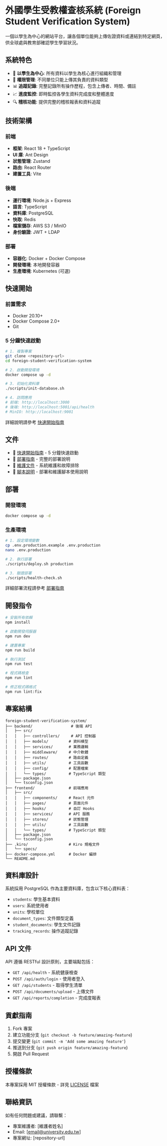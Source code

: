 # 外國學生受教權查核系統 (Foreign Student Verification System)

一個以學生為中心的網站平台，讓各個單位能夠上傳佐證資料或連結到特定網頁，供全球處與教育部確認學生學習狀況。

## 系統特色

- 🎯 **以學生為中心**: 所有資料以學生為核心進行組織和管理
- 🔐 **權限管理**: 不同單位只能上傳其負責的資料類型
- 📊 **追蹤記錄**: 完整記錄所有操作歷程，包含上傳者、時間、備註
- 📈 **進度監控**: 即時監控各學生資料完成度和整體進度
- 🔍 **稽核功能**: 提供完整的稽核報表和資料追蹤

## 技術架構

### 前端
- **框架**: React 18 + TypeScript
- **UI 庫**: Ant Design
- **狀態管理**: Zustand
- **路由**: React Router
- **建置工具**: Vite

### 後端
- **運行環境**: Node.js + Express
- **語言**: TypeScript
- **資料庫**: PostgreSQL
- **快取**: Redis
- **檔案儲存**: AWS S3 / MinIO
- **身份驗證**: JWT + LDAP

### 部署
- **容器化**: Docker + Docker Compose
- **開發環境**: 本地開發容器
- **生產環境**: Kubernetes (可選)

## 快速開始

### 前置需求
- Docker 20.10+
- Docker Compose 2.0+
- Git

### 5 分鐘快速啟動

```bash
# 1. 複製專案
git clone <repository-url>
cd foreign-student-verification-system

# 2. 啟動開發環境
docker compose up -d

# 3. 初始化資料庫
./scripts/init-database.sh

# 4. 訪問應用
# 前端: http://localhost:3000
# 後端: http://localhost:5001/api/health
# MinIO: http://localhost:9001
```

詳細說明請參考 [快速開始指南](QUICKSTART.md)

## 文件

- 📖 [快速開始指南](QUICKSTART.md) - 5 分鐘快速啟動
- 🚀 [部署指南](DEPLOYMENT.md) - 完整的部署說明
- 🔧 [維護文件](MAINTENANCE.md) - 系統維護和故障排除
- 📜 [腳本說明](scripts/README.md) - 部署和維護腳本使用說明

## 部署

### 開發環境

```bash
docker compose up -d
```

### 生產環境

```bash
# 1. 設定環境變數
cp .env.production.example .env.production
nano .env.production

# 2. 執行部署
./scripts/deploy.sh production

# 3. 驗證部署
./scripts/health-check.sh
```

詳細部署流程請參考 [部署指南](DEPLOYMENT.md)

## 開發指令

```bash
# 安裝所有依賴
npm install

# 啟動開發伺服器
npm run dev

# 建置專案
npm run build

# 執行測試
npm run test

# 程式碼檢查
npm run lint

# 修正程式碼格式
npm run lint:fix
```

## 專案結構

```
foreign-student-verification-system/
├── backend/                 # 後端 API
│   ├── src/
│   │   ├── controllers/     # API 控制器
│   │   ├── models/         # 資料模型
│   │   ├── services/       # 業務邏輯
│   │   ├── middleware/     # 中介軟體
│   │   ├── routes/         # 路由定義
│   │   ├── utils/          # 工具函數
│   │   ├── config/         # 配置檔案
│   │   └── types/          # TypeScript 類型
│   ├── package.json
│   └── tsconfig.json
├── frontend/               # 前端應用
│   ├── src/
│   │   ├── components/     # React 元件
│   │   ├── pages/          # 頁面元件
│   │   ├── hooks/          # 自訂 Hooks
│   │   ├── services/       # API 服務
│   │   ├── stores/         # 狀態管理
│   │   ├── utils/          # 工具函數
│   │   └── types/          # TypeScript 類型
│   ├── package.json
│   └── tsconfig.json
├── .kiro/                  # Kiro 規格文件
│   └── specs/
├── docker-compose.yml      # Docker 編排
└── README.md
```

## 資料庫設計

系統採用 PostgreSQL 作為主要資料庫，包含以下核心資料表：

- `students`: 學生基本資料
- `users`: 系統使用者
- `units`: 學校單位
- `document_types`: 文件類型定義
- `student_documents`: 學生文件記錄
- `tracking_records`: 操作追蹤記錄

## API 文件

API 遵循 RESTful 設計原則，主要端點包括：

- `GET /api/health` - 系統健康檢查
- `POST /api/auth/login` - 使用者登入
- `GET /api/students` - 取得學生清單
- `POST /api/documents/upload` - 上傳文件
- `GET /api/reports/completion` - 完成度報表

## 貢獻指南

1. Fork 專案
2. 建立功能分支 (`git checkout -b feature/amazing-feature`)
3. 提交變更 (`git commit -m 'Add some amazing feature'`)
4. 推送到分支 (`git push origin feature/amazing-feature`)
5. 開啟 Pull Request

## 授權條款

本專案採用 MIT 授權條款 - 詳見 [LICENSE](LICENSE) 檔案

## 聯絡資訊

如有任何問題或建議，請聯繫：
- 專案維護者: [維護者姓名]
- Email: [email@university.edu.tw]
- 專案網址: [repository-url]